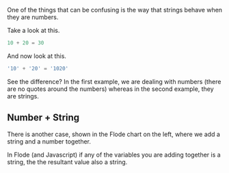 One of the things that can be confusing is the way that strings behave when they are numbers.

Take a look at this.

```javascript
10 + 20 = 30
```

And now look at this.

```javascript
'10' + '20' = '1020'
```

See the difference? In the first example, we are dealing with numbers (there are no quotes around the numbers) whereas in the second example, they are strings.

## Number + String
There is another case, shown in the Flode chart on the left, where we add a string and a number together.

In Flode (and Javascript) if any of the variables you are adding together is a string, the the resultant value also a string.

